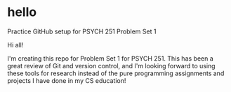 # hello
Practice GitHub setup for PSYCH 251 Problem Set 1

Hi all! 

I'm creating this repo for Problem Set 1 for PSYCH 251. This has been a great review of Git and version control, and I'm looking forward to using these tools for research instead of the pure programming assignments and projects I have done in my CS education!
